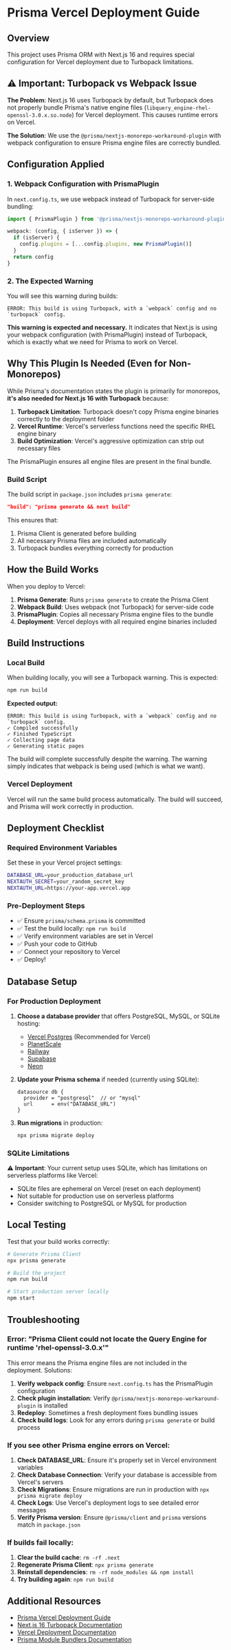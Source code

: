# Prisma Vercel Deployment Guide

## Overview
This project uses Prisma ORM with Next.js 16 and requires special configuration for Vercel deployment due to Turbopack limitations.

## ⚠️ Important: Turbopack vs Webpack Issue

**The Problem**: Next.js 16 uses Turbopack by default, but Turbopack does not properly bundle Prisma's native engine files (`libquery_engine-rhel-openssl-3.0.x.so.node`) for Vercel deployment. This causes runtime errors on Vercel.

**The Solution**: We use the `@prisma/nextjs-monorepo-workaround-plugin` with webpack configuration to ensure Prisma engine files are correctly bundled.

## Configuration Applied

### 1. Webpack Configuration with PrismaPlugin

In `next.config.ts`, we use webpack instead of Turbopack for server-side bundling:

```typescript
import { PrismaPlugin } from '@prisma/nextjs-monorepo-workaround-plugin'

webpack: (config, { isServer }) => {
  if (isServer) {
    config.plugins = [...config.plugins, new PrismaPlugin()]
  }
  return config
}
```

### 2. The Expected Warning

You will see this warning during builds:
```
ERROR: This build is using Turbopack, with a `webpack` config and no `turbopack` config.
```

**This warning is expected and necessary.** It indicates that Next.js is using your webpack configuration (with PrismaPlugin) instead of Turbopack, which is exactly what we need for Prisma to work on Vercel.

## Why This Plugin Is Needed (Even for Non-Monorepos)

While Prisma's documentation states the plugin is primarily for monorepos, **it's also needed for Next.js 16 with Turbopack** because:

1. **Turbopack Limitation**: Turbopack doesn't copy Prisma engine binaries correctly to the deployment folder
2. **Vercel Runtime**: Vercel's serverless functions need the specific RHEL engine binary
3. **Build Optimization**: Vercel's aggressive optimization can strip out necessary files

The PrismaPlugin ensures all engine files are present in the final bundle.

### Build Script

The build script in `package.json` includes `prisma generate`:
```json
"build": "prisma generate && next build"
```

This ensures that:
1. Prisma Client is generated before building
2. All necessary Prisma files are included automatically
3. Turbopack bundles everything correctly for production

## How the Build Works

When you deploy to Vercel:

1. **Prisma Generate**: Runs `prisma generate` to create the Prisma Client
2. **Webpack Build**: Uses webpack (not Turbopack) for server-side code
3. **PrismaPlugin**: Copies all necessary Prisma engine files to the bundle
4. **Deployment**: Vercel deploys with all required engine binaries included

## Build Instructions

### Local Build

When building locally, you will see a Turbopack warning. This is expected:

```bash
npm run build
```

**Expected output:**
```
ERROR: This build is using Turbopack, with a `webpack` config and no `turbopack` config.
✓ Compiled successfully
✓ Finished TypeScript
✓ Collecting page data
✓ Generating static pages
```

The build will complete successfully despite the warning. The warning simply indicates that webpack is being used (which is what we want).

### Vercel Deployment

Vercel will run the same build process automatically. The build will succeed, and Prisma will work correctly in production.

## Deployment Checklist

### Required Environment Variables

Set these in your Vercel project settings:

```bash
DATABASE_URL=your_production_database_url
NEXTAUTH_SECRET=your_random_secret_key
NEXTAUTH_URL=https://your-app.vercel.app
```

### Pre-Deployment Steps

- ✅ Ensure `prisma/schema.prisma` is committed
- ✅ Test the build locally: `npm run build`
- ✅ Verify environment variables are set in Vercel
- ✅ Push your code to GitHub
- ✅ Connect your repository to Vercel
- ✅ Deploy!

## Database Setup

### For Production Deployment

1. **Choose a database provider** that offers PostgreSQL, MySQL, or SQLite hosting:
   - [Vercel Postgres](https://vercel.com/docs/storage/vercel-postgres) (Recommended for Vercel)
   - [PlanetScale](https://planetscale.com/)
   - [Railway](https://railway.app/)
   - [Supabase](https://supabase.com/)
   - [Neon](https://neon.tech/)

2. **Update your Prisma schema** if needed (currently using SQLite):
   ```prisma
   datasource db {
     provider = "postgresql"  // or "mysql"
     url      = env("DATABASE_URL")
   }
   ```

3. **Run migrations** in production:
   ```bash
   npx prisma migrate deploy
   ```

### SQLite Limitations

⚠️ **Important**: Your current setup uses SQLite, which has limitations on serverless platforms like Vercel:
- SQLite files are ephemeral on Vercel (reset on each deployment)
- Not suitable for production use on serverless platforms
- Consider switching to PostgreSQL or MySQL for production

## Local Testing

Test that your build works correctly:

```bash
# Generate Prisma Client
npx prisma generate

# Build the project
npm run build

# Start production server locally
npm start
```

## Troubleshooting

### Error: "Prisma Client could not locate the Query Engine for runtime 'rhel-openssl-3.0.x'"

This error means the Prisma engine files are not included in the deployment. Solutions:

1. **Verify webpack config**: Ensure `next.config.ts` has the PrismaPlugin configuration
2. **Check plugin installation**: Verify `@prisma/nextjs-monorepo-workaround-plugin` is installed
3. **Redeploy**: Sometimes a fresh deployment fixes bundling issues
4. **Check build logs**: Look for any errors during `prisma generate` or build process

### If you see other Prisma engine errors on Vercel:

1. **Check DATABASE_URL**: Ensure it's properly set in Vercel environment variables
2. **Check Database Connection**: Verify your database is accessible from Vercel's servers
3. **Check Migrations**: Ensure migrations are run in production with `npx prisma migrate deploy`
4. **Check Logs**: Use Vercel's deployment logs to see detailed error messages
5. **Verify Prisma version**: Ensure `@prisma/client` and `prisma` versions match in `package.json`

### If builds fail locally:

1. **Clear the build cache**: `rm -rf .next`
2. **Regenerate Prisma Client**: `npx prisma generate`
3. **Reinstall dependencies**: `rm -rf node_modules && npm install`
4. **Try building again**: `npm run build`

## Additional Resources

- [Prisma Vercel Deployment Guide](https://www.prisma.io/docs/guides/deployment/deployment-guides/deploying-to-vercel)
- [Next.js 16 Turbopack Documentation](https://nextjs.org/docs/app/api-reference/next-config-js/turbopack)
- [Vercel Deployment Documentation](https://vercel.com/docs/deployments/overview)
- [Prisma Module Bundlers Documentation](https://www.prisma.io/docs/orm/more/help-and-troubleshooting/help-articles/bundlers)
